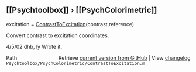 ## [[Psychtoolbox]] &#8250; [[PsychColorimetric]]

excitation = [ContrastToExcitation](ContrastToExcitation)(contrast,reference)  
  
Convert contrast to excitation coordinates.  
  
4/5/02  dhb, ly  Wrote it.  




<div class="code_header" style="text-align:right;">
  <span style="float:left;">Path&nbsp;&nbsp;</span> <span class="counter">Retrieve <a href=
  "https://raw.github.com/Psychtoolbox-3/Psychtoolbox-3/beta/Psychtoolbox/PsychColorimetric/ContrastToExcitation.m">current version from GitHub</a> | View <a href=
  "https://github.com/Psychtoolbox-3/Psychtoolbox-3/commits/beta/Psychtoolbox/PsychColorimetric/ContrastToExcitation.m">changelog</a></span>
</div>
<div class="code">
  <code>Psychtoolbox/PsychColorimetric/ContrastToExcitation.m</code>
</div>

